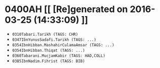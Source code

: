 # 0400AH [[ [Re]generated on 2016-03-25 (14:33:09) ]]

* `0310Tabari.Tarikh (TAGS: CHR)`
* `0347IbnYunusSadafi.Tarikh (TAGS: ...)`
* `0354IbnHibban.MashahirCulamaAmsar (TAGS: ...)`
* `0354IbnHibban.Thiqat (TAGS: ...)`
* `0360Tabarani.MucjamKabir (TAGS: HAD,COLL)`
* `0385IbnNadim.Fihrist (TAGS: BIB)`
